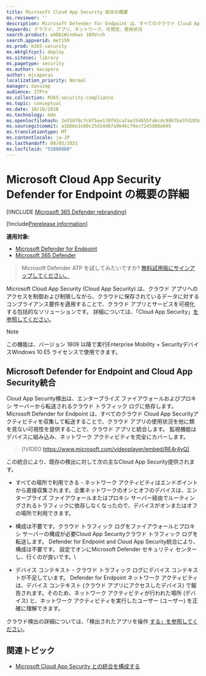 ```yaml
---
title: Microsoft Cloud App Security 統合の概要
ms.reviewer: ''
description: Microsoft Defender for Endpoint は、すべてのクラウド Cloud App Securityアクティビティを転送することで、ユーザーと統合します。
keywords: クラウド、アプリ、ネットワーク、可視性、使用状況
search.product: eADQiWindows 10XVcnh
search.appverid: met150
ms.prod: m365-security
ms.mktglfcycl: deploy
ms.sitesec: library
ms.pagetype: security
ms.author: macapara
author: mjcaparas
localization_priority: Normal
manager: dansimp
audience: ITPro
ms.collection: M365-security-compliance
ms.topic: conceptual
ms.date: 10/18/2018
ms.technology: mde
ms.openlocfilehash: 2e55070cfc8f5ee138f93ca7ae254655fabcdc9867ba3fd2056f9bbc35f3d099
ms.sourcegitcommit: a1b66e1e80c25d14d67a9b46c79ec7245d88e045
ms.translationtype: MT
ms.contentlocale: ja-JP
ms.lasthandoff: 08/05/2021
ms.locfileid: "53800080"
---
```

# <a name="microsoft-cloud-app-security-in-defender-for-endpoint-overview"></a>Microsoft Cloud App Security Defender for Endpoint の概要の詳細

[!INCLUDE [Microsoft 365 Defender rebranding](../../includes/microsoft-defender.md)]

[!include[Prerelease information](../../includes/prerelease.md)]

**適用対象:**
- [Microsoft Defender for Endpoint](https://go.microsoft.com/fwlink/p/?linkid=2154037)
- [Microsoft 365 Defender](https://go.microsoft.com/fwlink/?linkid=2118804)


> Microsoft Defender ATP を試してみたいですか? [無料試用版にサインアップしてください。](https://signup.microsoft.com/create-account/signup?products=7f379fee-c4f9-4278-b0a1-e4c8c2fcdf7e&ru=https://aka.ms/MDEp2OpenTrial?ocid=docs-wdatp-exposedapis-abovefoldlink)

Microsoft Cloud App Security (Cloud App Security) は、クラウド アプリへのアクセスを制御および制限しながら、クラウドに保存されているデータに対するコンプライアンス要件を適用することで、クラウド アプリとサービスを可視化する包括的なソリューションです。 詳細については、「Cloud App Security」[を参照してください](/cloud-app-security/what-is-cloud-app-security)。

> [!NOTE]
> この機能は、バージョン 1809 以降で実行Enterprise Mobility + SecurityデバイスWindows 10 E5 ライセンスで使用できます。 [](https://www.microsoft.com/cloud-platform/enterprise-mobility-security)

## <a name="microsoft-defender-for-endpoint-and-cloud-app-security-integration"></a>Microsoft Defender for Endpoint and Cloud App Security統合

Cloud App Security検出は、エンタープライズ ファイアウォールおよびプロキシ サーバーから転送されるクラウド トラフィック ログに依存します。 Microsoft Defender for Endpoint は、すべてのクラウド Cloud App Securityアクティビティを収集して転送することで、クラウド アプリの使用状況を他に類を見ない可視性を提供することで、クラウド アプリと統合します。 監視機能はデバイスに組み込み、ネットワーク アクティビティを完全にカバーします。

> [!VIDEO https://www.microsoft.com/videoplayer/embed/RE4r4yQ]

この統合により、既存の検出に対して次の主なCloud App Security提供されます。

- すべての場所で利用できる - ネットワーク アクティビティはエンドポイントから直接収集されます。企業ネットワークのオンとオフのデバイスは、エンタープライズ ファイアウォールまたはプロキシ サーバー経由でルーティングされるトラフィックに依存しなくなったので、デバイスがオンまたはオフの場所で利用できます。

- 構成は不要です。クラウド トラフィック ログをファイアウォールとプロキシ サーバーの構成が必要Cloud App Securityクラウド トラフィック ログを転送します。 Defender for Endpoint and Cloud App Security統合により、構成は不要です。 設定でオンにMicrosoft Defender セキュリティ センターし、行くのが良いです。\

- デバイス コンテキスト - クラウド トラフィック ログにデバイス コンテキストが不足しています。 Defender for Endpoint ネットワーク アクティビティは、デバイス コンテキスト (クラウド アプリにアクセスしたデバイス) で報告されます。そのため、ネットワーク アクティビティが行われた場所 (デバイス) と、ネットワーク アクティビティを実行したユーザー (ユーザー) を正確に理解できます。

クラウド検出の詳細については、「検出されたアプリを操作 [する」を参照してください](/cloud-app-security/discovered-apps)。

## <a name="related-topic"></a>関連トピック

- [Microsoft Cloud App Security との統合を構成する](microsoft-cloud-app-security-config.md)
